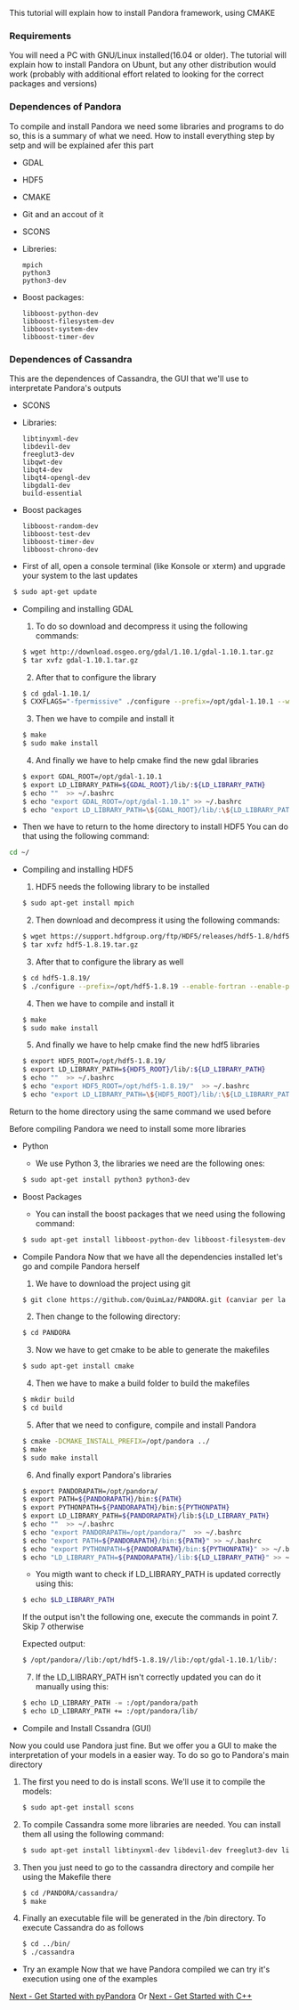 
This tutorial will explain how to install Pandora framework, using CMAKE

### Requirements

You will need a PC with GNU/Linux installed(16.04 or older). The tutorial will explain how to install Pandora on Ubunt, but any other distribution would work (probably with additional effort related to looking for the correct packages and versions)

### Dependences of Pandora

To compile and install Pandora we need some libraries and programs to do so, this is a summary of what we need. How to install everything step by setp and will be explained afer this part

* GDAL
* HDF5
* CMAKE
* Git and an accout of it
* SCONS
* Libreries:
	
	```
	mpich
	python3 
	python3-dev
	```
	
* Boost packages:
	
	```
	libboost-python-dev 
	libboost-filesystem-dev 
	libboost-system-dev 
	libboost-timer-dev
	```

### Dependences of Cassandra

This are the dependences of Cassandra, the GUI that we'll use to interpretate Pandora's outputs

* SCONS
* Libraries:
	
	```
	libtinyxml-dev 
	libdevil-dev 
	freeglut3-dev 
	libqwt-dev 
	libqt4-dev 
	libqt4-opengl-dev 
	libgdal1-dev 
	build-essential 
	```

* Boost packages

	```
	libboost-random-dev 
	libboost-test-dev 
	libboost-timer-dev 
	libboost-chrono-dev
	```

- First of all, open a console terminal (like Konsole or xterm) and upgrade your system to the last updates

```bash
 $ sudo apt-get update
```

- Compiling and installing GDAL
	1. To do so download and decompress it using the following commands:

	```bash
	$ wget http://download.osgeo.org/gdal/1.10.1/gdal-1.10.1.tar.gz
	$ tar xvfz gdal-1.10.1.tar.gz
	```

	2. After that to configure the library

	```bash
	$ cd gdal-1.10.1/
	$ CXXFLAGS="-fpermissive" ./configure --prefix=/opt/gdal-1.10.1 --with-pcraster=internal --with-png=internal --with-libtiff=internal --with-geotiff=internal --with-jpeg=internal --with-gif=internal --with-netcdf=no --enable-debug
	```

	3. Then we have to compile and install it

	```bash
	$ make
	$ sudo make install
	```

	4. And finally we have to help cmake find the new gdal libraries

	```bash
	$ export GDAL_ROOT=/opt/gdal-1.10.1
	$ export LD_LIBRARY_PATH=${GDAL_ROOT}/lib/:${LD_LIBRARY_PATH}
	$ echo ""  >> ~/.bashrc
	$ echo "export GDAL_ROOT=/opt/gdal-1.10.1" >> ~/.bashrc	
	$ echo "export LD_LIBRARY_PATH=\${GDAL_ROOT}/lib/:\${LD_LIBRARY_PATH}" >> ~/.bashrc
	```
	
- Then we have to return to the home directory to install HDF5
You can do that using the following command:

```bash
cd ~/
```

- Compiling and installing HDF5
	1. HDF5 needs the following library to be installed

	```bash
	$ sudo apt-get install mpich
	```
	2. Then download and decompress it using the following commands:

	```bash
	$ wget https://support.hdfgroup.org/ftp/HDF5/releases/hdf5-1.8/hdf5-1.8.19/src/hdf5-1.8.19.tar.gz	
	$ tar xvfz hdf5-1.8.19.tar.gz
	```

	3. After that to configure the library as well

	```bash
	$ cd hdf5-1.8.19/
	$ ./configure --prefix=/opt/hdf5-1.8.19 --enable-fortran --enable-parallel --enable-debug=all	
	```

	4. Then we have to compile and install it

	```bash
	$ make
	$ sudo make install
	```

	5. And finally we have to help cmake find the new hdf5 libraries

	```bash
	$ export HDF5_ROOT=/opt/hdf5-1.8.19/
	$ export LD_LIBRARY_PATH=${HDF5_ROOT}/lib/:${LD_LIBRARY_PATH}
	$ echo ""  >> ~/.bashrc
	$ echo "export HDF5_ROOT=/opt/hdf5-1.8.19/"  >> ~/.bashrc
	$ echo "export LD_LIBRARY_PATH=\${HDF5_ROOT}/lib/:\${LD_LIBRARY_PATH}" >> ~/.bashrc
	```

Return to the home directory using the same command we used before

Before compiling Pandora we need to install some more libraries

- Python
	* We use Python 3, the libraries we need are the following ones:

	```bash
	$ sudo apt-get install python3 python3-dev
	```

- Boost Packages
	* You can install the boost packages that we need using the following command:

	```bash
	$ sudo apt-get install libboost-python-dev libboost-filesystem-dev libboost-system-dev libboost-timer-dev
	```

- Compile Pandora
Now that we have all the dependencies installed let's go and compile Pandora herself
	
	1. We have to download the project using git

	```bash
	$ git clone https://github.com/QuimLaz/PANDORA.git (canviar per la master quan fem el merge)
	```
	
	2. Then change to the following directory:
	
	```bash
	$ cd PANDORA
	```

	3. Now we have to get cmake to be able to generate the makefiles

	```bash
	$ sudo apt-get install cmake
	```
	
	4. Then we have to make a build folder to build the makefiles

	```bash
	$ mkdir build
	$ cd build
	```
	
	5. After that we need to configure, compile and install Pandora

	```bash
	$ cmake -DCMAKE_INSTALL_PREFIX=/opt/pandora ../
	$ make
	$ sudo make install
	```
	
	6. And finally export Pandora's libraries

	```bash
	$ export PANDORAPATH=/opt/pandora/
	$ export PATH=${PANDORAPATH}/bin:${PATH}
	$ export PYTHONPATH=${PANDORAPATH}/bin:${PYTHONPATH}
	$ export LD_LIBRARY_PATH=${PANDORAPATH}/lib:${LD_LIBRARY_PATH}
	$ echo ""  >> ~/.bashrc
	$ echo "export PANDORAPATH=/opt/pandora/"  >> ~/.bashrc
	$ echo "export PATH=${PANDORAPATH}/bin:${PATH}" >> ~/.bashrc
	$ echo "export PYTHONPATH=${PANDORAPATH}/bin:${PYTHONPATH}" >> ~/.bashrc
	$ echo "LD_LIBRARY_PATH=${PANDORAPATH}/lib:${LD_LIBRARY_PATH}" >> ~/.bashrc
	```
	
	* You migth want to check if LD_LIBRARY_PATH is updated correctly using this:
	
	```bash
	$ echo $LD_LIBRARY_PATH
	```
	
	If the output isn't the following one, execute the commands in point 7. Skip 7 otherwise
	
	Expected output: 
	```bash
	$ /opt/pandora//lib:/opt/hdf5-1.8.19//lib:/opt/gdal-1.10.1/lib/:
	```
	
	7. If the LD_LIBRARY_PATH isn't correctly updated you can do it manually using this:
	
	```bash
	$ echo LD_LIBRARY_PATH -= :/opt/pandora/path
	$ echo LD_LIBRARY_PATH += :/opt/pandora/lib/
	```

- Compile and Install Cssandra (GUI)

Now you could use Pandora just fine. But we offer you a GUI to make the 
interpretation of your models in a easier way. To do so go to Pandora's main directory

1. The first you need to do is install scons. We'll use it to compile the models:
		
	```bash
	$ sudo apt-get install scons
	```
	
2. To compile Cassandra some more libraries are needed. You can install them all using the following command:
	
	```bash
	$ sudo apt-get install libtinyxml-dev libdevil-dev freeglut3-dev libqwt-dev libqt4-dev libqt4-opengl-dev libgdal1-dev build-essential libboost-random-dev libboost-test-dev libboost-timer-dev libboost-chrono-dev
	```
	
3. Then you just need to go to the cassandra directory and compile her using the Makefile there

	```bash
	$ cd /PANDORA/cassandra/
	$ make
	```
	
4. Finally an executable file will be generated in the /bin directory. To execute Cassandra do as follows

	```bash
	$ cd ../bin/
	$ ./cassandra
	```

- Try an example
Now that we have Pandora compiled we can try it's execution using one of the examples


	


        
[Next - Get Started with pyPandora](01_getting_started_pyPandora.md)
Or [Next - Get Started with C++](02_getting_started_pandora.md)
